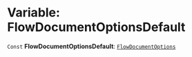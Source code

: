 # Variable: FlowDocumentOptionsDefault

`Const` **FlowDocumentOptionsDefault**: [`FlowDocumentOptions`](/en/auto-docs/editor/variables/FlowDocumentOptions-1.md)
